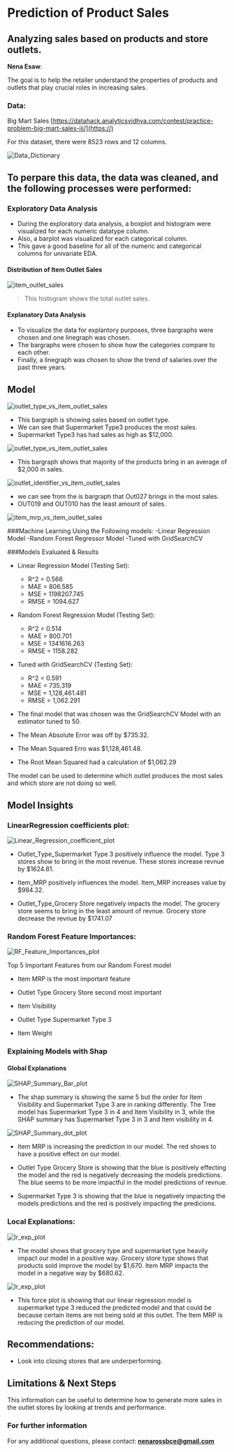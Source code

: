 # Prediction of Product Sales
## Analyzing sales based on products and store outlets.  

**Nena Esaw**: 

The goal is to help the retailer understand the properties of products and outlets that play crucial roles in increasing sales.


### Data:
Big Mart Sales [https://datahack.analyticsvidhya.com/contest/practice-problem-big-mart-sales-iii/](https://)

For this dataset, there were 8523 rows and 12 columns.

![Data_Dictionary](https://github.com/nenarossbce/Prediction-of-Product-Sales/assets/134180290/f2d7ff6d-2a2f-448c-a6d8-6aa2924965f3)


## To perpare this data, the data was cleaned, and the following processes were performed:

### Exploratory Data Analysis
- During the exploratory data analysis, a boxplot and histogram were visualized for each numeric datatype column. 
- Also, a barplot was visualized for each categorical column. 
- This gave a good baseline for all of the numeric and categorical columns for univariate EDA.

#### Distribution of Item Outlet Sales
![item_outlet_sales](https://github.com/nenarossbce/Prediction-of-Product-Sales/assets/134180290/e41d6e89-86cd-4cff-9dfe-672aff8cb34a)

> This histogram shows the total outlet sales. 

#### Explanatory Data Analysis 
- To visualize the data for explantory purposes, three bargraphs were chosen and one linegraph was chosen.
- The bargraphs were chosen to show how the categories compare to each other. 
- Finally, a linegraph was chosen to show the trend of salaries over the past three years. 

## Model
![outlet_type_vs_item_outlet_sales](https://github.com/nenarossbce/Prediction-of-Product-Sales/assets/134180290/c549a424-a874-4d1e-a199-5bfc3cd44d5a)

- This bargraph is showing sales based on outlet type.
- We can see that Supermarket Type3 produces the most sales.
- Supermarket Type3 has had sales as high as $12,000. 
  
![outlet_type_vs_item_outlet_sales](https://github.com/nenarossbce/Prediction-of-Product-Sales/assets/134180290/2018cf23-6906-4717-8dbc-2aaed1bf880b)

- This bargraph shows that majority of the products bring in an average of $2,000 in sales.

![outlet_identifier_vs_item_outlet_sales](https://github.com/nenarossbce/Prediction-of-Product-Sales/assets/134180290/cbbc4c74-9ffd-4c53-8ac9-00e0724a0902)

- we can see from the is bargraph that Out027 brings in the most sales.
- OUT019 and OUT010 has the least amount of sales.

![item_mrp_vs_item_outlet_sales](https://github.com/nenarossbce/Prediction-of-Product-Sales/assets/134180290/73cf7dfa-87fd-4cc7-8a3e-b409c12e6d6b)


###Machine Learning Using the Following models:
-Linear Regression Model
-Random Forest Regressor Model
-Tuned with GridSearchCV

###Models Evaluated & Results 
* Linear Regression Model (Testing Set):
  *  R^2 = 0.566
  *  MAE = 806.585
  *  MSE = 1198207.745
  *  RMSE = 1094.627
 
* Random Forest Regression Model (Testing Set):
  *  R^2 = 0.514
  *  MAE = 800.701
  *  MSE = 1341616.263
  *  RMSE = 1158.282

* Tuned with GridSearchCV (Testing Set):
  *  R^2 = 0.591
  *  MAE = 735.319
  *  MSE = 1,128,461.481
  *  RMSE = 1,062.291
 
* The final model that was chosen was the GridSearchCV Model with an estimator tuned to 50.
* The Mean Absolute Error was off by $735.32.
* The Mean Squared Erro was $1,128,461.48.
* The Root Mean Squared had a calculation of $1,062.29

The model can be used to determine which outlet produces the most sales and which store are not doing so well. 

## Model Insights 

### LinearRegression coefficients plot: 

![Linear_Regression_coefficient_plot](https://github.com/nenarossbce/Prediction-of-Product-Sales/blob/main/top_15_coeffs.png)

* Outlet_Type_Supermarket Type 3 positively influence the model. Type 3 stores show to bring in the most revenue. These stores increase revnue by $1624.81.

* Item_MRP positively influences the model. Item_MRP increases value by $984.32.  

* Outlet_Type_Grocery Store negatively impacts the model. The grocery store seems to bring in the least amount of revnue. Grocery store decrease the revnue by $1741.07

### Random Forest Feature Importances: 

![RF_Feature_Importances_plot](https://github.com/nenarossbce/Prediction-of-Product-Sales/blob/main/feature_importance_updated.png)


Top 5 Important Features from our Random Forest model 

* Item MRP is the most important feature 

* Outlet Type Grocery Store second most important 

* Item Visibility 

* Outlet Type Supermarket Type 3  

* Item Weight 


### Explaining Models with Shap


#### Global Explanations

![SHAP_Summary_Bar_plot](https://github.com/nenarossbce/Prediction-of-Product-Sales/blob/main/shap_summary_bar.png)

* The shap summary is showing the same 5 but the order for Item Visibility and Supermarket Type 3 are in ranking differently. The Tree model has Supermarket Type 3 in 4 and Item Visibility in 3, while the SHAP summary has Supermarket Type 3 in 3 and Item visibility in 4. 

![SHAP_Summary_dot_plot](https://github.com/nenarossbce/Prediction-of-Product-Sales/blob/main/shap_summary_dot.png)

* Item MRP is increasing the prediction in our model. The red shows to have a positive effect on our model. 

* Outlet Type Grocery Store is showing that the blue is positively effecting the model and the red is negatively decreasing the models predictions. The blue seems to be more impactful in the model predictions of revnue. 

* Supermarket Type 3 is showing that the blue is negatively impacting the models predictions and the red is postively impacting the predicions. 

### Local Explanations:
![lr_exp_plot](https://github.com/nenarossbce/Prediction-of-Product-Sales/blob/main/linreg_explainer.png)

* The model shows that grocery type and supermarket type heavily impact our model in a positive way. Grocery store type shows that products sold improve the model by $1,670. Item MRP impacts the model in a negative way by $680.62. 

![lr_exp_plot](https://github.com/nenarossbce/Prediction-of-Product-Sales/blob/main/lr_force_plot.png)

* This force plot is showing that our linear regression model is supermarket type 3 reduced the predicted model and that could be because certain items are not being sold at this outlet. The Item MRP is reducing the prediction of our model. 


## Recommendations:
* Look into closing stores that are underperforming.


## Limitations & Next Steps

This information can be useful to determine how to generate more sales in the outlet stores by looking at trends and performance. 


### For further information

For any additional questions, please contact:
**nenarossbce@gmail.com**
